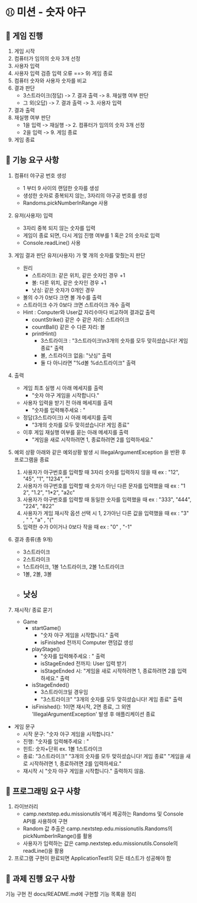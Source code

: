 # ⚾︎ 미션 - 숫자 야구

## 📜 게임 진행
1. 게임 시작
2. 컴퓨터가 임의의 숫자 3개 선정
3. 사용자 입력
4. 사용자 입력 검증
   입력 오류 ==> 9) 게임 종료
5. 컴퓨터 숫자와 사용자 숫자를 비교
6. 결과 판단
    - 3스트라이크(정답) -> 7. 결과 출력 -> 8. 재실행 여부 판단
    - 그 외(오답) -> 7. 결과 출력 -> 3. 사용자 입력
7. 결과 출력
8. 재실행 여부 판단
    - 1을 입력 -> 재실행 -> 2. 컴퓨터가 임의의 숫자 3개 선정
    - 2을 입력 -> 9. 게임 종료
9. 게임 종료

## 📜 기능 요구 사항
1. 컴퓨터 야구공 번호 생성
    - 1 부터 9 사이의 랜덤한 숫자를 생성
    - 생성한 숫자로 중복되지 않는, 3자리의 야구공 번호를 생성
    - Randoms.pickNumberInRange 사용

2. 유저(사용자) 입력
    - 3자리 중복 되지 않는 숫자를 입력
    - 게임이 종료 되면, 다시 게임 진행 여부를 1 혹은 2의 숫자로 입력
    - Console.readLine() 사용

3. 게임 결과 판단
   유저(사용자) 가 몇 개의 숫자를 맞췄는지 판단
    - 원리
        - 스트라이크: 같은 위치, 같은 숫자인 경우 +1
        - 볼: 다른 위치, 같은 숫자인 경우 +1
        - 낫싱: 같은 숫자가 0개인 경우
    - 볼의 수가 0보다 크면 볼 개수를 출력
    - 스트라이크 수가 0보다 크면 스트라이크 개수 출력
    - Hint : Conputer와 User값 자리수마다 비교하여 결과값 출력
        - countStrike()
          같은 수 같은 자리: 스트라이크
        - countBall()
          같은 수 다른 자리: 볼
        - printHint()
            - 3스트라이크 : "3스트라이크\n3개의 숫자를 모두 맞히셨습니다! 게임 종료" 출력
            - 볼, 스트라이크 없음: "낫싱" 출력
            - 둘 다 아니라면 "%d볼 %d스트라이크" 출력

4. 출력
    - 게임 최초 실행 시 아래 메세지를 출력
        - "숫자 야구 게임을 시작합니다."
    - 사용자 입력을 받기 전 아래 메세지를 출력
        - "숫자를 입력해주세요 : "
    - 정답(3스트라이크) 시 아래 메세지를 출력
        - "3개의 숫자를 모두 맞히셨습니다! 게임 종료"
    - 이후 게임 재실행 여부를 묻는 아래 메세지를 출력
        - "게임을 새로 시작하려면 1, 종료하려면 2를 입력하세요."

5. 예외 상황
   아래와 같은 예외상황 발생 시 IllegalArgumentException 을 반환 후 프로그램을 종료
    1) 사용자가 야구번호를 입력할 때 3자리 숫자를 입력하지 않을 때
       ex : "12", "45", "1", "1234", ""
    2) 사용자가 야구번호를 입력할 때 숫자가 아닌 다른 문자를 입력했을 때
       ex : "1 2", "1.2", "1*2", "a2c"
    3) 사용자가 야구번호를 입력할 때 동일한 숫자를 입력했을 때
       ex : "333", "444", "224", "822"
    4) 사용자가 게임 재시작 옵션 선택 시 1, 2가아닌 다른 값을 입력했을 때
       ex : "3" , " ", "a" , "("
    5) 입력한 수가 0이거나 0보다 작을 때
       ex : "0" , "-1"

7. 결과 종류(총 9개)
    - 3스트라이크
    - 2스트라이크
    - 1스트라이크, 1볼 1스트라이크, 2볼 1스트라이크
    - 1볼, 2볼, 3볼
    - 낫싱
      --

4. 재시작/ 종료 묻기
    - Game
        - startGame()
            - "숫자 야구 게임을 시작합니다." 출력
            - isFinished 전까지 Computer 랜덤값 생성
        - playStage()
            - "숫자를 입력해주세요 : " 출력
            - isStageEnded 전까지: User 입력 받기
            - isStageEnded 시: "게임을 새로 시작하려면 1, 종료하려면 2를 입력하세요." 출력
        - isStageEnded()
            - 3스트라이크일 경우임
            - "3스트라이크"
              "3개의 숫자를 모두 맞히셨습니다! 게임 종료" 출력
        - isFinished(): 1이면 재시작, 2면 종료, 그 외엔 'IllegalArgumentException' 발생 후 애플리케이션 종료


* 게임 문구
    - 시작 문구: "숫자 야구 게임을 시작합니다."
    - 진행: "숫자를 입력해주세요 : "
    - 힌트: 숫자+단위 ex. 1볼 1스트라이크
    - 종료: "3스트라이크"
      "3개의 숫자를 모두 맞히셨습니다! 게임 종료"
      "게임을 새로 시작하려면 1, 종료하려면 2를 입력하세요."
    - 재시작 시 "숫자 야구 게임을 시작합니다." 출력하지 않음.

## 📜 프로그래밍 요구 사항
1. 라이브러리
    - camp.nextstep.edu.missionutils'에서 제공하는 Randoms 및 Console API를 사용하여 구현
    - Random 값 추출은 camp.nextstep.edu.missionutils.Randoms의 pickNumberInRange()를 활용
    - 사용자가 입력하는 값은 camp.nextstep.edu.missionutils.Console의 readLine()을 활용
2. 프로그램 구현이 완료되면 ApplicationTest의 모든 테스트가 성공해야 함


## 📜 과제 진행 요구 사항
기능 구현 전 docs/README.md에 구현할 기능 목록을 정리